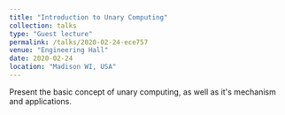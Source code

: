 ```yaml
---
title: "Introduction to Unary Computing"
collection: talks
type: "Guest lecture"
permalink: /talks/2020-02-24-ece757
venue: "Engineering Hall"
date: 2020-02-24
location: "Madison WI, USA"
---
```


Present the basic concept of unary computing, as well as it's mechanism and applications.
